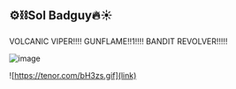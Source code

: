 ## ⚙️⛓️Sol Badguy🔥☀️
VOLCANIC VIPER!!!!
GUNFLAME!!1!!!!
BANDIT REVOLVER!!!!!


![image](https://github.com/user-attachments/assets/697940fa-a7c9-4148-ad89-5857899cb968)


![https://tenor.com/bH3zs.gif](link)


<!--
**SoleBadguy/SoleBadguy** is a ✨ _special_ ✨ repository because its `README.md` (this file) appears on your GitHub profile.

Here are some ideas to get you started:

- 🔭 I’m currently working on ...
- 🌱 I’m currently learning ...
- 👯 I’m looking to collaborate on ...
- 🤔 I’m looking for help with ...
- 💬 Ask me about ...
- 📫 How to reach me: ...
- 😄 Pronouns: ...
- ⚡ Fun fact: ...
-->
